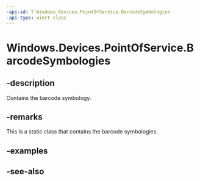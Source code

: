 ```yaml
---
-api-id: T:Windows.Devices.PointOfService.BarcodeSymbologies
-api-type: winrt class
---
```


<!-- Class syntax.
public class BarcodeSymbologies 
-->

# Windows.Devices.PointOfService.BarcodeSymbologies

## -description
Contains the barcode symbology.

## -remarks
This is a static class that contains the barcode symbologies.

## -examples

## -see-also

